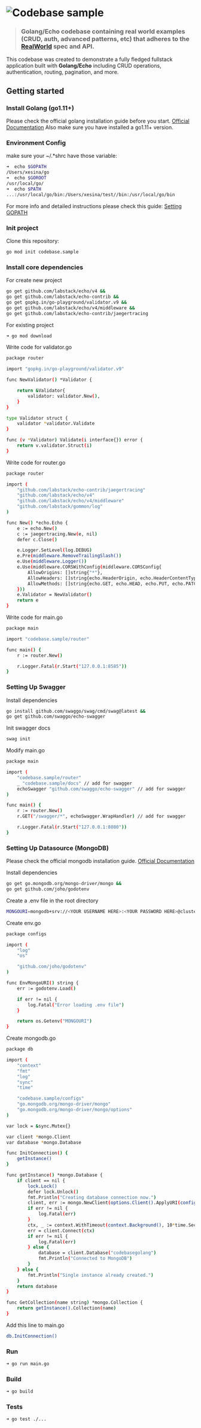 # ![Codebase sample](logo.png)

> ### Golang/Echo codebase containing real world examples (CRUD, auth, advanced patterns, etc) that adheres to the [RealWorld](https://github.com/gothinkster/realworld) spec and API.

This codebase was created to demonstrate a fully fledged fullstack application built with **Golang/Echo** including CRUD operations, authentication, routing, pagination, and more.

## Getting started

### Install Golang (go1.11+)

Please check the official golang installation guide before you start. [Official Documentation](https://golang.org/doc/install)
Also make sure you have installed a go1.11+ version.

### Environment Config

make sure your ~/.*shrc have those variable:

```bash
➜  echo $GOPATH
/Users/xesina/go
➜  echo $GOROOT
/usr/local/go/
➜  echo $PATH
...:/usr/local/go/bin:/Users/xesina/test//bin:/usr/local/go/bin
```

For more info and detailed instructions please check this guide: [Setting GOPATH](https://github.com/golang/go/wiki/SettingGOPATH)

### Init project

Clone this repository:

```bash
go mod init codebase.sample
```

### Install core dependencies

For create new project

```bash
go get github.com/labstack/echo/v4 &&
go get github.com/labstack/echo-contrib &&
go get gopkg.in/go-playground/validator.v9 &&
go get github.com/labstack/echo/v4/middleware &&
go get github.com/labstack/echo-contrib/jaegertracing
```

For existing project

```bash
➜ go mod download
```

Write code for validator.go

```bash
package router

import "gopkg.in/go-playground/validator.v9"

func NewValidator() *Validator {

	return &Validator{
		validator: validator.New(),
	}
}

type Validator struct {
	validator *validator.Validate
}

func (v *Validator) Validate(i interface{}) error {
	return v.validator.Struct(i)
}
```

Write code for router.go
```bash
package router

import (
	"github.com/labstack/echo-contrib/jaegertracing"
	"github.com/labstack/echo/v4"
	"github.com/labstack/echo/v4/middleware"
	"github.com/labstack/gommon/log"
)

func New() *echo.Echo {
	e := echo.New()
	c := jaegertracing.New(e, nil)
	defer c.Close()

	e.Logger.SetLevel(log.DEBUG)
	e.Pre(middleware.RemoveTrailingSlash())
	e.Use(middleware.Logger())
	e.Use(middleware.CORSWithConfig(middleware.CORSConfig{
		AllowOrigins: []string{"*"},
		AllowHeaders: []string{echo.HeaderOrigin, echo.HeaderContentType, echo.HeaderAccept, echo.HeaderAuthorization},
		AllowMethods: []string{echo.GET, echo.HEAD, echo.PUT, echo.PATCH, echo.POST, echo.DELETE},
	}))
	e.Validator = NewValidator()
	return e
}
```

Write code for main.go

```bash
package main

import "codebase.sample/router"

func main() {
	r := router.New()

	r.Logger.Fatal(r.Start("127.0.0.1:8585"))
}
```

### Setting Up Swagger

Install dependencies

```bash
go install github.com/swaggo/swag/cmd/swag@latest &&
go get github.com/swaggo/echo-swagger
```

Init swagger docs

```bash
swag init
```

Modify main.go

```bash
package main

import (
	"codebase.sample/router"
	_ "codebase.sample/docs" // add for swagger
	echoSwagger "github.com/swaggo/echo-swagger" // add for swagger
)

func main() {
	r := router.New()
	r.GET("/swagger/*", echoSwagger.WrapHandler) // add for swagger

	r.Logger.Fatal(r.Start("127.0.0.1:8080"))
}
```


### Setting Up Datasource (MongoDB)


Please check the official mongodb installation guide. [Official Documentation](https://www.mongodb.com/docs/manual/administration/install-community/)


Install dependencies

```bash
go get go.mongodb.org/mongo-driver/mongo &&
go get github.com/joho/godotenv
```

Create a .env file in the root directory

```bash
MONGOURI=mongodb+srv://<YOUR USERNAME HERE>:<YOUR PASSWORD HERE>@cluster0.e5akf.mongodb.net/myFirstDatabese?retryWrites=true&w=majority
```






Create env.go

```bash
package configs

import (
	"log"
	"os"

	"github.com/joho/godotenv"
)

func EnvMongoURI() string {
	err := godotenv.Load()

	if err != nil {
		log.Fatal("Error loading .env file")
	}

	return os.Getenv("MONGOURI")
}
```

Create mongodb.go

```bash
package db

import (
	"context"
	"fmt"
	"log"
	"sync"
	"time"

	"codebase.sample/configs"
	"go.mongodb.org/mongo-driver/mongo"
	"go.mongodb.org/mongo-driver/mongo/options"
)

var lock = &sync.Mutex{}

var client *mongo.Client
var database *mongo.Database

func InitConnection() {
	getInstance()
}

func getInstance() *mongo.Database {
	if client == nil {
		lock.Lock()
		defer lock.Unlock()
		fmt.Println("Creating database connection now.")
		client, err := mongo.NewClient(options.Client().ApplyURI(configs.EnvMongoURI()))
		if err != nil {
			log.Fatal(err)
		}
		ctx, _ := context.WithTimeout(context.Background(), 10*time.Second)
		err = client.Connect(ctx)
		if err != nil {
			log.Fatal(err)
		} else {
			database = client.Database("codebasegolang")
			fmt.Println("Connected to MongoDB")
		}
	} else {
		fmt.Println("Single instance already created.")
	}
	return database
}

func GetCollection(name string) *mongo.Collection {
	return getInstance().Collection(name)
}
```

Add this line to main.go

```bash
db.InitConnection()
```










### Run

```bash
➜ go run main.go
```

### Build

```bash
➜ go build
```

### Tests

```bash
➜ go test ./...
```